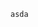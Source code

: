 <!--
 * @FilePath: \code\src\mdfile\collect\rem自适应.md
 * @Version: 2.0
 * @LastEditors: lhl
 * @LastEditTime: 2022-04-25 11:47:54
 * @Description:
-->

```js
asda 
```